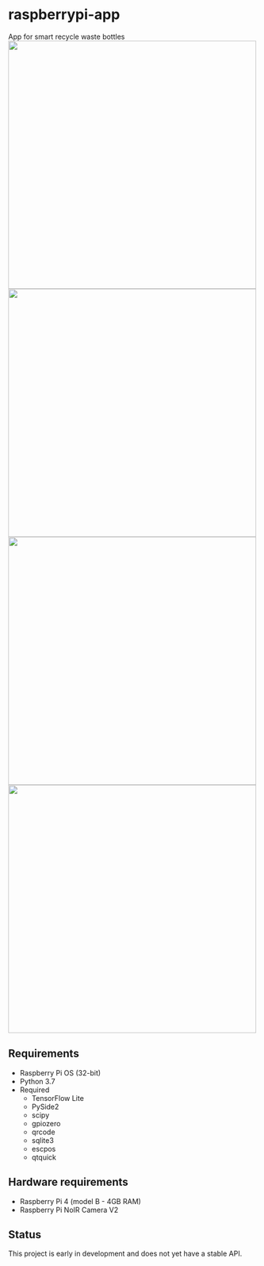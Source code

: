 # raspberrypi-app
App for smart recycle waste bottles
<img src="https://github.com/Farazist/raspberrypi-app/blob/master/images/read_me/1.png" width="500">
<img src="https://github.com/Farazist/raspberrypi-app/blob/master/images/read_me/2.png" width="500">
<img src="https://github.com/Farazist/raspberrypi-app/blob/master/images/read_me/3.png" width="500">
<img src="https://github.com/Farazist/raspberrypi-app/blob/master/images/read_me/4.png" width="500">
<br />
## Requirements
* Raspberry Pi OS (32-bit)
* Python 3.7
* Required
  * TensorFlow Lite
  * PySide2
  * scipy
  * gpiozero
  * qrcode
  * sqlite3
  * escpos
  * qtquick
## Hardware requirements
 * Raspberry Pi 4 (model B - 4GB RAM)
 * Raspberry Pi NoIR Camera V2
## Status
This project is early in development and does not yet have a stable API.
  
